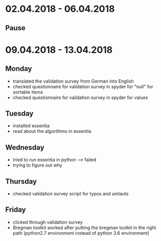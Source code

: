 # 02.04.2018 - 06.04.2018
## Pause

# 09.04.2018 - 13.04.2018
## Monday
- translated the validation survey from German into English
- checked questionnaire for validation survey in spyder for "null" for sortable items
- checked questionnaire for validation survey in spyder for values

## Tuesday
- installed essentia
- read about the algorithms in essentia

## Wednesday
- tried to run essentia in python --> failed
- trying to figure out why

## Thursday
- checked validation survey script for typos and umlauts

## Friday
- clicked through validation survey
- Bregman toolkit worked after putting the bregman toolkit in the right path (python2.7 environment instead of python 3.6 environment)
